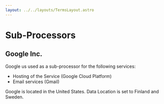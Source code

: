 ```yaml
---
layout: ../../layouts/TermsLayout.astro
---
```


# Sub-Processors

## Google Inc.

Google us used as a sub-processor for the following services:

- Hosting of the Service (Google Cloud Platform)
- Email services (Gmail)

Google is located in the United States. Data Location is set to Finland and
Sweden.
